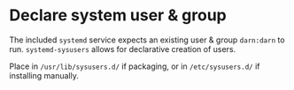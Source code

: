 # Declare system user & group

The included `systemd` service expects an existing user & group `darn:darn` to run. `systemd-sysusers` allows for declarative creation of users.

Place in `/usr/lib/sysusers.d/` if packaging, or in `/etc/sysusers.d/` if installing manually.
